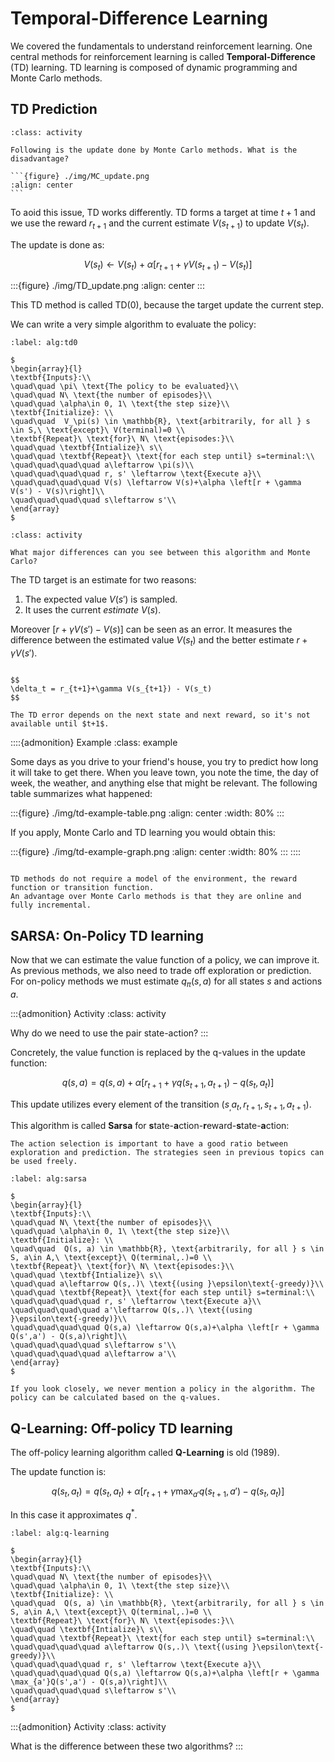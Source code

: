 # Temporal-Difference Learning

We covered the fundamentals to understand reinforcement learning. One central methods for reinforcement learning is called **Temporal-Difference** (TD) learning. TD learning is composed of dynamic programming and Monte Carlo methods.

## TD Prediction

````{admonition} Activity
:class: activity

Following is the update done by Monte Carlo methods. What is the disadvantage?

```{figure} ./img/MC_update.png
:align: center
```
````

To aoid this issue, TD works differently. TD forms a target at time $t+1$ and we use the reward $r_{t+1}$ and the current estimate $V(s_{t+1})$ to update $V(s_{t})$.

The update is done as:

$$
V(s_t) \leftarrow V(s_t) + \alpha\left[ r_{t+1} + \gamma V(s_{t+1}) - V(s_t) \right]
$$

:::{figure} ./img/TD_update.png
:align: center
:::

This TD method is called TD(0), because the target update the current step. 

We can write a very simple algorithm to evaluate the policy:

```{prf:algorithm} Algorithm TD(0)
:label: alg:td0

$
\begin{array}{l}
\textbf{Inputs}:\\
\quad\quad \pi\ \text{The policy to be evaluated}\\
\quad\quad N\ \text{the number of episodes}\\
\quad\quad \alpha\in 0, 1\ \text{the step size}\\
\textbf{Initialize}: \\
\quad\quad  V_\pi(s) \in \mathbb{R}, \text{arbitrarily, for all } s \in S,\ \text{except}\ V(terminal)=0 \\
\textbf{Repeat}\ \text{for}\ N\ \text{episodes:}\\
\quad\quad \textbf{Intialize}\ s\\
\quad\quad \textbf{Repeat}\ \text{for each step until} s=terminal:\\
\quad\quad\quad\quad a\leftarrow \pi(s)\\
\quad\quad\quad\quad r, s' \leftarrow \text{Execute a}\\
\quad\quad\quad\quad V(s) \leftarrow V(s)+\alpha \left[r + \gamma V(s') - V(s)\right]\\
\quad\quad\quad\quad s\leftarrow s'\\
\end{array}
$

```

```{admonition} Activity
:class: activity

What major differences can you see between this algorithm and Monte Carlo?
```

The TD target is an estimate for two reasons:

1. The expected value $V(s')$ is sampled.
2. It uses the current *estimate* $V(s)$.

Moreover $\left[ r + \gamma V(s') - V(s) \right]$ can be seen as an error. It measures the difference between the estimated value $V(s_t)$ and the better estimate $r + \gamma V(s')$.

```{prf:definition} TD error

$$
\delta_t = r_{t+1}+\gamma V(s_{t+1}) - V(s_t)
$$

The TD error depends on the next state and next reward, so it's not available until $t+1$.
```

::::{admonition} Example
:class: example

Some days as you drive to your friend's house, you try to predict how long it will take to get there. When you leave town, you note the time, the day of week, the weather, and anything else that might be relevant. The following table summarizes what happened:

:::{figure} ./img/td-example-table.png
:align: center
:width: 80%
:::

If you apply, Monte Carlo and TD learning you would obtain this:

:::{figure} ./img/td-example-graph.png
:align: center
:width: 80%
:::
::::

```{admonition} What are the advantage of TD learning?

TD methods do not require a model of the environment, the reward function or transition function.
An advantage over Monte Carlo methods is that they are online and fully incremental.
```

## SARSA: On-Policy TD learning

Now that we can estimate the value function of a policy, we can improve it. As previous methods, we also need to trade off exploration or prediction. For on-policy methods we must estimate $q_\pi(s,a)$ for all states $s$ and actions $a$.

:::{admonition} Activity
:class: activity

Why do we need to use the pair state-action?
:::

Concretely, the value function is replaced by the q-values in the update function:

$$
q(s,a) = q(s,a) + \alpha\left[ r_{t+1} + \gamma q(s_{t+1}, a_{t+1}) - q(s_t, a_t) \right]
$$

This update utilizes every element of the transition $(s_,a_t,r_{t+1},s_{t+1},a_{t+1})$.

This algorithm is called **Sarsa** for **s**tate-**a**ction-**r**eward-**s**tate-**a**ction:

```{margin} Action selection
The action selection is important to have a good ratio between exploration and prediction. The strategies seen in previous topics can be used freely.
```

````{prf:algorithm} SARSA
:label: alg:sarsa

$
\begin{array}{l}
\textbf{Inputs}:\\
\quad\quad N\ \text{the number of episodes}\\
\quad\quad \alpha\in 0, 1\ \text{the step size}\\
\textbf{Initialize}: \\
\quad\quad  Q(s, a) \in \mathbb{R}, \text{arbitrarily, for all } s \in S, a\in A,\ \text{except}\ Q(terminal,.)=0 \\
\textbf{Repeat}\ \text{for}\ N\ \text{episodes:}\\
\quad\quad \textbf{Intialize}\ s\\
\quad\quad a\leftarrow Q(s,.)\ \text{(using }\epsilon\text{-greedy)}\\
\quad\quad \textbf{Repeat}\ \text{for each step until} s=terminal:\\
\quad\quad\quad\quad r, s' \leftarrow \text{Execute a}\\
\quad\quad\quad\quad a'\leftarrow Q(s,.)\ \text{(using }\epsilon\text{-greedy)}\\
\quad\quad\quad\quad Q(s,a) \leftarrow Q(s,a)+\alpha \left[r + \gamma Q(s',a') - Q(s,a)\right]\\
\quad\quad\quad\quad s\leftarrow s'\\
\quad\quad\quad\quad a\leftarrow a'\\
\end{array}
$

````

```{important}
If you look closely, we never mention a policy in the algorithm. The policy can be calculated based on the q-values.
```


## Q-Learning: Off-policy TD learning

The off-policy learning algorithm called **Q-Learning** is old (1989).

The update function is:

$$
q(s_t, a_t) = q(s_t, a_t) + \alpha\left[ r_{t+1} + \gamma\max_{a'} q(s_{t+1}, a')- q(s_t, a_t) \right]
$$

In this case it approximates $q^*$.

````{prf:algorithm} Q-Learning
:label: alg:q-learning

$
\begin{array}{l}
\textbf{Inputs}:\\
\quad\quad N\ \text{the number of episodes}\\
\quad\quad \alpha\in 0, 1\ \text{the step size}\\
\textbf{Initialize}: \\
\quad\quad  Q(s, a) \in \mathbb{R}, \text{arbitrarily, for all } s \in S, a\in A,\ \text{except}\ Q(terminal,.)=0 \\
\textbf{Repeat}\ \text{for}\ N\ \text{episodes:}\\
\quad\quad \textbf{Intialize}\ s\\
\quad\quad \textbf{Repeat}\ \text{for each step until} s=terminal:\\
\quad\quad\quad\quad a\leftarrow Q(s,.)\ \text{(using }\epsilon\text{-greedy)}\\
\quad\quad\quad\quad r, s' \leftarrow \text{Execute a}\\
\quad\quad\quad\quad Q(s,a) \leftarrow Q(s,a)+\alpha \left[r + \gamma \max_{a'}Q(s',a') - Q(s,a)\right]\\
\quad\quad\quad\quad s\leftarrow s'\\
\end{array}
$

````

:::{admonition} Activity
:class: activity

What is the difference between these two algorithms?
:::

